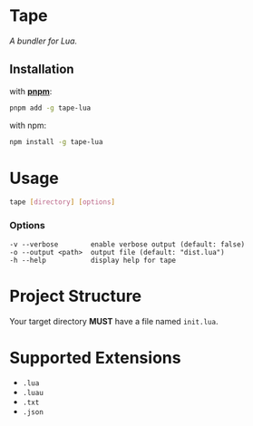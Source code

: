 # Tape

_A bundler for Lua._

## Installation

with **[pnpm](https://pnpm.io/)**:
```sh
pnpm add -g tape-lua
```

with npm:
```sh
npm install -g tape-lua
```

# Usage

```sh
tape [directory] [options]
```

### Options
```
-v --verbose        enable verbose output (default: false)
-o --output <path>  output file (default: "dist.lua")
-h --help           display help for tape
```

# Project Structure

Your target directory **MUST** have a file named `init.lua`.

# Supported Extensions
- `.lua`
- `.luau`
- `.txt`
- `.json`
